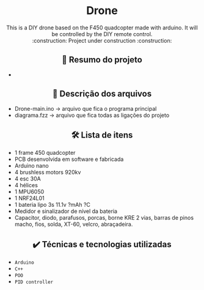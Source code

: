 <h1 align="center"> Drone </h1>
<p  align="center"> 
    This is a DIY drone based on the F450 quadcopter made with arduino. It will be controlled by the DIY remote control. <br>
    :construction:  Project under construction  :construction:
</p>

<h2 align="center">  🔗 Resumo do projeto </h2>

- 

<h2 align="center">  📁 Descrição dos arquivos </h2>

- Drone-main.ino -> arquivo que fica o programa principal
- diagrama.fzz -> arquivo que fica todas as ligações do projeto

<h2 align="center">  🛠️ Lista de itens </h2>

- 1 frame 450 quadcopter
- PCB desenvolvida em software e fabricada
- Arduino nano
- 4 brushless motors 920kv
- 4 esc 30A
- 4 hélices
- 1 MPU6050
- 1 NRF24L01
- 1 bateria lipo 3s 11.1v ?mAh ?C
- Medidor e sinalizador de nível da bateria
- Capacitor, diodo, parafusos, porcas, borne KRE 2 vias, barras de pinos macho, fios, solda, XT-60, velcro, abraçadeira.

<h2 align="center">  ✔️ Técnicas e tecnologias utilizadas </h2>

- ``Arduino``
- ``C++``
- ``POO``
- ``PID controller``
